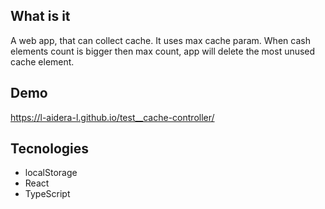 ## What is it
A web app, that can collect cache. It uses max cache param. When cash elements count is bigger then max count, app will delete the most unused cache element.

## Demo
https://l-aidera-l.github.io/test__cache-controller/

## Tecnologies
- localStorage
- React
- TypeScript

